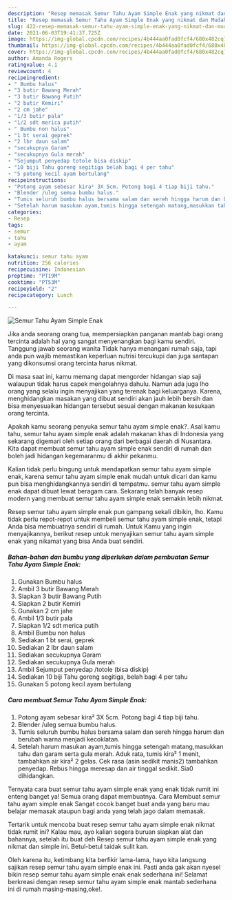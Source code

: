 ```yaml
---
description: "Resep memasak Semur Tahu Ayam Simple Enak yang nikmat dan Mudah Dibuat"
title: "Resep memasak Semur Tahu Ayam Simple Enak yang nikmat dan Mudah Dibuat"
slug: 422-resep-memasak-semur-tahu-ayam-simple-enak-yang-nikmat-dan-mudah-dibuat
date: 2021-06-03T19:41:37.725Z
image: https://img-global.cpcdn.com/recipes/4b444aa0fad0fcf4/680x482cq70/semur-tahu-ayam-simple-enak-foto-resep-utama.jpg
thumbnail: https://img-global.cpcdn.com/recipes/4b444aa0fad0fcf4/680x482cq70/semur-tahu-ayam-simple-enak-foto-resep-utama.jpg
cover: https://img-global.cpcdn.com/recipes/4b444aa0fad0fcf4/680x482cq70/semur-tahu-ayam-simple-enak-foto-resep-utama.jpg
author: Amanda Rogers
ratingvalue: 4.1
reviewcount: 4
recipeingredient:
- " Bumbu halus"
- "3 butir Bawang Merah"
- "3 butir Bawang Putih"
- "2 butir Kemiri"
- "2 cm jahe"
- "1/3 butir pala"
- "1/2 sdt merica putih"
- " Bumbu non halus"
- "1 bt serai geprek"
- "2 lbr daun salam"
- "secukupnya Garam"
- "secukupnya Gula merah"
- "Sejumput penyedap totole bisa diskip"
- "10 biji Tahu goreng segitiga belah bagi 4 per tahu"
- "5 potong kecil ayam bertulang"
recipeinstructions:
- "Potong ayam sebesar kira² 3X 5cm. Potong bagi 4 tiap biji tahu."
- "Blender /uleg semua bumbu halus."
- "Tumis seluruh bumbu halus bersama salam dan sereh hingga harum dan berubah warna menjadi kecoklatan."
- "Setelah harum masukan ayam,tumis hingga setengah matang,masukkan tahu dan garam serta gula merah. Aduk rata, tumis kira² 1 menit, tambahkan air kira² 2 gelas. Cek rasa (asin sedikit manis2) tambahkan penyedap. Rebus hingga meresap dan air tinggal sedikit. Sia0 dihidangkan."
categories:
- Resep
tags:
- semur
- tahu
- ayam

katakunci: semur tahu ayam 
nutrition: 256 calories
recipecuisine: Indonesian
preptime: "PT19M"
cooktime: "PT53M"
recipeyield: "2"
recipecategory: Lunch

---
```



![Semur Tahu Ayam Simple Enak](https://img-global.cpcdn.com/recipes/4b444aa0fad0fcf4/680x482cq70/semur-tahu-ayam-simple-enak-foto-resep-utama.jpg)

Jika anda seorang orang tua, mempersiapkan panganan mantab bagi orang tercinta adalah hal yang sangat menyenangkan bagi kamu sendiri. Tanggung jawab seorang  wanita Tidak hanya menangani rumah saja, tapi anda pun wajib memastikan keperluan nutrisi tercukupi dan juga santapan yang dikonsumsi orang tercinta harus nikmat.

Di masa  saat ini, kamu memang dapat mengorder hidangan siap saji walaupun tidak harus capek mengolahnya dahulu. Namun ada juga lho orang yang selalu ingin menyajikan yang terenak bagi keluarganya. Karena, menghidangkan masakan yang dibuat sendiri akan jauh lebih bersih dan bisa menyesuaikan hidangan tersebut sesuai dengan makanan kesukaan orang tercinta. 



Apakah kamu seorang penyuka semur tahu ayam simple enak?. Asal kamu tahu, semur tahu ayam simple enak adalah makanan khas di Indonesia yang sekarang digemari oleh setiap orang dari berbagai daerah di Nusantara. Kita dapat membuat semur tahu ayam simple enak sendiri di rumah dan boleh jadi hidangan kegemaranmu di akhir pekanmu.

Kalian tidak perlu bingung untuk mendapatkan semur tahu ayam simple enak, karena semur tahu ayam simple enak mudah untuk dicari dan kamu pun bisa menghidangkannya sendiri di tempatmu. semur tahu ayam simple enak dapat dibuat lewat beragam cara. Sekarang telah banyak resep modern yang membuat semur tahu ayam simple enak semakin lebih nikmat.

Resep semur tahu ayam simple enak pun gampang sekali dibikin, lho. Kamu tidak perlu repot-repot untuk membeli semur tahu ayam simple enak, tetapi Anda bisa membuatnya sendiri di rumah. Untuk Kamu yang ingin menyajikannya, berikut resep untuk menyajikan semur tahu ayam simple enak yang nikamat yang bisa Anda buat sendiri.

<!--inarticleads1-->

##### Bahan-bahan dan bumbu yang diperlukan dalam pembuatan Semur Tahu Ayam Simple Enak:

1. Gunakan  Bumbu halus
1. Ambil 3 butir Bawang Merah
1. Siapkan 3 butir Bawang Putih
1. Siapkan 2 butir Kemiri
1. Gunakan 2 cm jahe
1. Ambil 1/3 butir pala
1. Siapkan 1/2 sdt merica putih
1. Ambil  Bumbu non halus
1. Sediakan 1 bt serai, geprek
1. Sediakan 2 lbr daun salam
1. Sediakan secukupnya Garam
1. Sediakan secukupnya Gula merah
1. Ambil Sejumput penyedap /totole (bisa diskip)
1. Sediakan 10 biji Tahu goreng segitiga, belah bagi 4 per tahu
1. Gunakan 5 potong kecil ayam bertulang




<!--inarticleads2-->

##### Cara membuat Semur Tahu Ayam Simple Enak:

1. Potong ayam sebesar kira² 3X 5cm. Potong bagi 4 tiap biji tahu.
1. Blender /uleg semua bumbu halus.
1. Tumis seluruh bumbu halus bersama salam dan sereh hingga harum dan berubah warna menjadi kecoklatan.
1. Setelah harum masukan ayam,tumis hingga setengah matang,masukkan tahu dan garam serta gula merah. Aduk rata, tumis kira² 1 menit, tambahkan air kira² 2 gelas. Cek rasa (asin sedikit manis2) tambahkan penyedap. Rebus hingga meresap dan air tinggal sedikit. Sia0 dihidangkan.




Ternyata cara buat semur tahu ayam simple enak yang enak tidak rumit ini enteng banget ya! Semua orang dapat membuatnya. Cara Membuat semur tahu ayam simple enak Sangat cocok banget buat anda yang baru mau belajar memasak ataupun bagi anda yang telah jago dalam memasak.

Tertarik untuk mencoba buat resep semur tahu ayam simple enak nikmat tidak rumit ini? Kalau mau, ayo kalian segera buruan siapkan alat dan bahannya, setelah itu buat deh Resep semur tahu ayam simple enak yang nikmat dan simple ini. Betul-betul taidak sulit kan. 

Oleh karena itu, ketimbang kita berfikir lama-lama, hayo kita langsung sajikan resep semur tahu ayam simple enak ini. Pasti anda gak akan nyesel bikin resep semur tahu ayam simple enak enak sederhana ini! Selamat berkreasi dengan resep semur tahu ayam simple enak mantab sederhana ini di rumah masing-masing,oke!.

